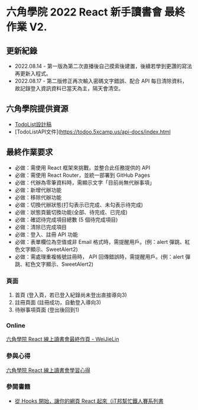 # 六角學院 2022 React 新手讀書會 最終作業 V2.

## 更新紀錄
* 2022.08.14 - 第一版為第二次直播後自己摸索後建置，後續若學到更讚的寫法再更新入程式。
* 2022.08.17 - 第二版修正再次輸入密碼文字錯誤、配合 API 每日清除資料，故記錄登入資訊資料已當天為主，隔天會清空。

## 六角學院提供資源
* [TodoList設計稿](https://www.figma.com/file/pFivfS3rDX3N3u3dN9aIlx/TodoList?node-id=0%3A1)
* [TodoListAPI文件](https://todoo.5xcamp.us/api-docs/index.html

## 最終作業要求
* 必做：需使用 React 框架來挑戰，並整合此任務提供的 API
* 必做：需使用 React Router，並統一部署到 GitHub Pages
* 必做：代辦為零筆資料時，需顯示文字「目前尚無代辦事項」
* 必做：新增代辦功能
* 必做：移除代辦功能
* 必做：切換代辦狀態(打勾表示已完成、未勾表示待完成)
* 必做：狀態頁籤切換功能(全部、待完成、已完成)
* 必做：確認待完成項目總數 (5 個待完成項目)
* 必做：清除已完成項目
* 必做：登入、註冊 API 功能
* 必做：表單欄位為空值或非 Email 格式時，需提醒用戶。(例：alert 彈跳、紅色文字顯示、SweetAlert2)
* 必做：需處理重複帳號註冊時， API 回傳錯誤時，需提醒用戶。(例：alert 彈跳、紅色文字顯示、SweetAlert2)

### 頁面 
1. 首頁 (登入頁，若已登入紀錄尚未登出直接導向3)
2. 註冊頁面 (註冊成功，自動登入導向3)
3. 待辦事項頁面 (登出後回到1)

### Online
[六角學院 React 線上讀書會最終作頁 - WeiJieLin](https://weij0.github.io/ReactOnlineTodo/)

### 參與心得
[六角學院 React 線上讀書會學習心得](https://weij0.github.io/Web/blog/HexSchool_ReactStudy)

### 參閱書籍
* [從 Hooks 開始，讓你的網頁 React 起來（iT邦幫忙鐵人賽系列書](https://www.books.com.tw/products/E050080162?sloc=main)